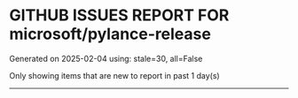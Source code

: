 
# GITHUB ISSUES REPORT FOR microsoft/pylance-release


Generated on 2025-02-04 using: stale=30, all=False


Only showing items that are new to report in past 1 day(s)


---




















